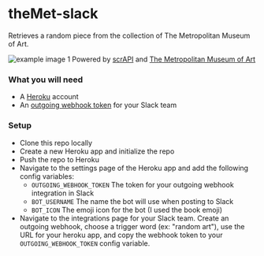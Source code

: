 # theMet-slack
Retrieves a random piece from the collection of The Metropolitan Museum of Art.

![example image 1](http://i.imgur.com/mjaVCQF.png)
Powered by [scrAPI](http://scrapi.org/) and [The Metropolitan Museum of Art](http://www.metmuseum.org/)

### What you will need
* A [Heroku](http://www.heroku.com) account
* An [outgoing webhook token](https://api.slack.com/outgoing-webhooks) for your Slack team

### Setup
* Clone this repo locally
* Create a new Heroku app and initialize the repo
* Push the repo to Heroku
* Navigate to the settings page of the Heroku app and add the following config variables:
  * ```OUTGOING_WEBHOOK_TOKEN``` The token for your outgoing webhook integration in Slack
  * ```BOT_USERNAME``` The name the bot will use when posting to Slack
  * ```BOT_ICON``` The emoji icon for the bot (I used the book emoji)
* Navigate to the integrations page for your Slack team. Create an outgoing webhook, choose a trigger word (ex: "random art"), use the URL for your heroku app, and copy the webhook token to your ```OUTGOING_WEBHOOK_TOKEN``` config variable.
